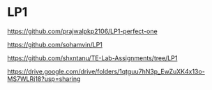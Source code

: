 # LP1

https://github.com/prajwalpkp2106/LP1-perfect-one

https://github.com/sohamvin/LP1

https://github.com/shxntanu/TE-Lab-Assignments/tree/LP1

https://drive.google.com/drive/folders/1qtguu7hN3p_EwZuXK4x13o-MS7WLRj18?usp=sharing

